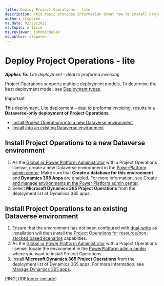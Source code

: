 ```yaml
---
title: Deploy Project Operations - lite
description: This topic provides information about how to install Project Operations lite deployment - deal to proforma invoicing.
author: stsporen
ms.date: 02/28/2022
ms.topic: article
ms.reviewer: johnmichalak
ms.author: stsporen
---
```


# Deploy Project Operations - lite

_**Applies To:** Lite deployment - deal to proforma invoicing_



Project Operations supports multiple deployment models. To determine the best deployment model, see [Deployment types](determine-deployment-type.md).


> [!IMPORTANT]
> This deployment, Lite deployment – deal to proforma invoicing, results in a **Dataverse-only deployment of Project Operations**.

- [Install Project Operations into a new Dataverse environment](#new)
- [Install into an existing Dataverse environment](#existing)



## <a name="new"></a>Install Project Operations to a new Dataverse environment

1. As the [Global or Power Platform Administrator](/power-platform/admin/global-service-administrators-can-administer-without-license) with a Project Operations license, create a new Dataverse environment in the [PowerPlatform admin center](https://admin.powerplatform.com). Make sure that **Create a database for this environment** and **Dynamics 365 Apps** are enabled. For more information, see [Create and manage environments in the Power Platform admin center](/power-platform/admin/create-environment#create-an-environment-in-the-power-platform-admin-center).
2. Select **Microsoft Dynamics 365 Project Operations** from the deployment list of Dynamics 365 apps.


## <a name="existing"></a>Install Project Operations to an existing Dataverse environment
1. Ensure that the environment has not been configured with [dual-write](/dynamics365/fin-ops-core/dev-itpro/data-entities/dual-write/dual-write-overview) as installation will then install the [Project Operations for resource/non-stocked based scenarios](project-operations-integrated-deployment-overview.md) capabilties.
2. As the [Global or Power Platform Administrator](/power-platform/admin/global-service-administrators-can-administer-without-license) with a Project Operations license, locate the environment in the [PowerPlatform admin center](https://admin.powerplatform.com) where you want to install Project Operations.
3. Install **Microsoft Dynamics 365 Project Operations** from the deployment list of Dynamics 365 apps. For more information, see [Manage Dynamics 365 apps](/power-platform/admin/manage-apps).




[!INCLUDE[footer-include](../includes/footer-banner.md)]
